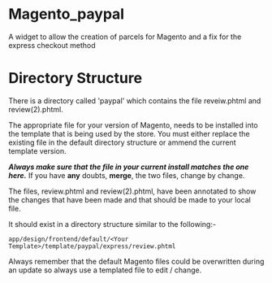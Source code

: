 Magento_paypal
==============

A widget to allow the creation of parcels for Magento and a fix for the express checkout method

Directory Structure
===================
There is a directory called 'paypal' which contains the file reveiw.phtml and
review(2).phtml.

The appropriate file for your version of Magento, needs to be installed into the template that is being used by the store. You must either replace the existing file in the default directory structure or ammend the current template version.

***Always make sure that the file in your current install matches the one here.***
If you have **any** doubts, **merge**, the two files, change by change.

The files, review.phtml and review(2).phtml, have been annotated to show the changes that have been made and that should be made to your local file.

It should exist in a directory structure similar to the following:-

	app/design/frontend/default/<Your Template>/template/paypal/express/review.phtml

Always remember that the default Magento files could be overwritten during an update so always use a templated file to edit / change.

